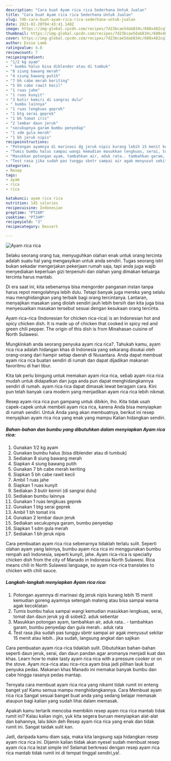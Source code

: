 ```yaml
---
description: "Cara buat Ayam rica rica Sederhana Untuk Jualan"
title: "Cara buat Ayam rica rica Sederhana Untuk Jualan"
slug: 746-cara-buat-ayam-rica-rica-sederhana-untuk-jualan
date: 2021-02-28T04:43:41.148Z
image: https://img-global.cpcdn.com/recipes/7d23bcae5dab834c/680x482cq70/ayam-rica-rica-foto-resep-utama.jpg
thumbnail: https://img-global.cpcdn.com/recipes/7d23bcae5dab834c/680x482cq70/ayam-rica-rica-foto-resep-utama.jpg
cover: https://img-global.cpcdn.com/recipes/7d23bcae5dab834c/680x482cq70/ayam-rica-rica-foto-resep-utama.jpg
author: Essie Lamb
ratingvalue: 4.8
reviewcount: 7
recipeingredient:
- "1/2 kg ayam"
- " bumbu halus bisa diblender atau di tumbuk"
- "8 siung bawang merah"
- "4 siung bawang putih"
- "7 bh cabe merah keriting"
- "5 bh cabe rawit kecil"
- "1 ruas jahe"
- "1 ruas kunyit"
- "3 butir kemiri di sangrai dulu"
- " bumbu lainnya"
- "1 ruas lengkuas geprek"
- "1 btg serai geprek"
- "1 bh tomat iris"
- "2 lembar daun jeruk"
- "secukupnya garam bumbu penyedap"
- "1 sdm gula merah"
- "1 bh jeruk nipis"
recipeinstructions:
- "Potongan ayamnya di marinasi dg jeruk nipis kurang lebih 15 menit kemudian goreng ayamnya setengah mateng atau bisa sampai warna agak kecoklatan"
- "Tumis bumbu halus sampai wangi kemudian masukkan lengkuas, serai, tomat dan daun jeruk yg di sobek2. aduk sebentar"
- "Masukkan potongan ayam, tambahkan air, aduk rata.. tambahkan garam, bumbu penyedap dan gula merah.. aduk rata"
- "Test rasa jika sudah pas tunggu sbntr sampai air agak menyusut sekitar 15 menit atau lebih.. jika sudah, langsung angkat dan sajikan"
categories:
- Resep
tags:
- ayam
- rica
- rica

katakunci: ayam rica rica 
nutrition: 145 calories
recipecuisine: Indonesian
preptime: "PT26M"
cooktime: "PT34M"
recipeyield: "3"
recipecategory: Dessert

---
```



![Ayam rica rica](https://img-global.cpcdn.com/recipes/7d23bcae5dab834c/680x482cq70/ayam-rica-rica-foto-resep-utama.jpg)

Selaku seorang orang tua, menyuguhkan olahan enak untuk orang tercinta adalah suatu hal yang mengasyikan untuk anda sendiri. Tugas seorang istri bukan sekadar mengerjakan pekerjaan rumah saja, tapi anda juga wajib menyediakan keperluan gizi terpenuhi dan olahan yang dimakan keluarga tercinta harus mantab.

Di era  saat ini, kita sebenarnya bisa mengorder panganan instan tanpa harus repot mengolahnya lebih dulu. Tetapi banyak juga mereka yang selalu mau menghidangkan yang terbaik bagi orang tercintanya. Lantaran, menyajikan masakan yang diolah sendiri jauh lebih bersih dan kita juga bisa menyesuaikan masakan tersebut sesuai dengan kesukaan orang tercinta. 

Ayam rica-rica (Indonesian for chicken rica-rica) is an Indonesian hot and spicy chicken dish. It is made up of chicken that cooked in spicy red and green chili pepper. The origin of this dish is from Minahasan cuisine of North Sulawesi.

Mungkinkah anda seorang penyuka ayam rica rica?. Tahukah kamu, ayam rica rica adalah hidangan khas di Indonesia yang sekarang disukai oleh orang-orang dari hampir setiap daerah di Nusantara. Anda dapat membuat ayam rica rica buatan sendiri di rumah dan dapat dijadikan makanan favoritmu di hari libur.

Kita tak perlu bingung untuk memakan ayam rica rica, sebab ayam rica rica mudah untuk didapatkan dan juga anda pun dapat menghidangkannya sendiri di rumah. ayam rica rica dapat dimasak lewat beragam cara. Kini pun telah banyak cara modern yang menjadikan ayam rica rica lebih nikmat.

Resep ayam rica rica pun gampang untuk dibikin, lho. Kita tidak usah capek-capek untuk membeli ayam rica rica, karena Anda bisa menyiapkan di rumah sendiri. Untuk Anda yang akan membuatnya, berikut ini resep menyajikan ayam rica rica yang enak yang mampu Kalian hidangkan sendiri.

<!--inarticleads1-->

##### Bahan-bahan dan bumbu yang dibutuhkan dalam menyiapkan Ayam rica rica:

1. Gunakan 1/2 kg ayam
1. Gunakan  bumbu halus (bisa diblender atau di tumbuk)
1. Sediakan 8 siung bawang merah
1. Siapkan 4 siung bawang putih
1. Gunakan 7 bh cabe merah keriting
1. Siapkan 5 bh cabe rawit kecil
1. Ambil 1 ruas jahe
1. Siapkan 1 ruas kunyit
1. Sediakan 3 butir kemiri (di sangrai dulu)
1. Sediakan  bumbu lainnya
1. Gunakan 1 ruas lengkuas geprek
1. Gunakan 1 btg serai geprek
1. Ambil 1 bh tomat iris
1. Gunakan 2 lembar daun jeruk
1. Sediakan secukupnya garam, bumbu penyedap
1. Siapkan 1 sdm gula merah
1. Sediakan 1 bh jeruk nipis


Cara pembuatan ayam rica rica sebenarnya tidaklah terlalu sulit. Seperti olahan ayam yang lainnya, bumbu ayam rica rica ini menggunakan bumbu rempah asli Indonesia, seperti kunyit, jahe. Ayam rica-rica is specialty chicken dish from the city of Manado in Indonesia North Sulawesi. Rica means chili in North Sulawesi language, so ayam rica-rica translates to chicken with chili sauce. 

<!--inarticleads2-->

##### Langkah-langkah menyiapkan Ayam rica rica:

1. Potongan ayamnya di marinasi dg jeruk nipis kurang lebih 15 menit kemudian goreng ayamnya setengah mateng atau bisa sampai warna agak kecoklatan
1. Tumis bumbu halus sampai wangi kemudian masukkan lengkuas, serai, tomat dan daun jeruk yg di sobek2. aduk sebentar
1. Masukkan potongan ayam, tambahkan air, aduk rata.. - tambahkan garam, bumbu penyedap dan gula merah.. aduk rata
1. Test rasa jika sudah pas tunggu sbntr sampai air agak menyusut sekitar 15 menit atau lebih.. jika sudah, langsung angkat dan sajikan


Cara pembuatan ayam rica-rica tidaklah sulit. Dibutuhkan bahan-bahan seperti daun jeruk, serai, dan daun pandan agar aromanya menjadi kuat dan khas. Learn how to make tasty ayam rica rica with a pressure cooker or on the stove. Ayam rica-rica atau rica-rica ayam bisa jadi pilihan lauk buat penyuka pedas. Makanan khas Manado ini memakai banyak bumbu dan cabe hingga rasanya pedas mantap. 

Ternyata cara membuat ayam rica rica yang nikamt tidak rumit ini enteng banget ya! Kamu semua mampu menghidangkannya. Cara Membuat ayam rica rica Sangat sesuai banget buat anda yang sedang belajar memasak ataupun bagi kalian yang sudah lihai dalam memasak.

Apakah kamu tertarik mencoba membikin resep ayam rica rica mantab tidak rumit ini? Kalau kalian ingin, yuk kita segera buruan menyiapkan alat-alat dan bahannya, lalu bikin deh Resep ayam rica rica yang enak dan tidak rumit ini. Sangat taidak sulit kan. 

Jadi, daripada kamu diam saja, maka kita langsung saja hidangkan resep ayam rica rica ini. Dijamin kalian tiidak akan nyesel sudah membuat resep ayam rica rica lezat simple ini! Selamat berkreasi dengan resep ayam rica rica mantab tidak rumit ini di tempat tinggal sendiri,ya!.

